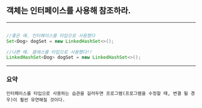 
## 객체는 인터페이스를 사용해 참조하라.

---

```java

//좋은 예. 인터페이스를 타입으로 사용했다
Set<Dog> dogSet = new LinkedHashSet<>();

//나쁜 예. 클래스를 타입으로 사용했다!!
LinkedHashSet<Dog> dogSet = new LinkedHashSet<>();

```
---

### 요약

`
인터페이스를 타입으로 사용하는 습관을 길러두면 프로그램(프로그램을 수정할 때, 변결 될 경우)이
 훨씬 유연해질 것이다.
`